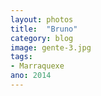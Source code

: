 ```yaml
---
layout: photos
title:  "Bruno"
category: blog
image: gente-3.jpg
tags:
- Marraquexe
ano: 2014
---
```




